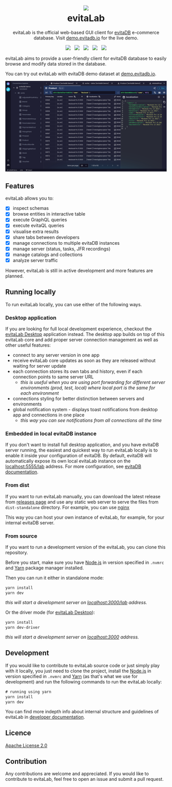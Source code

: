 <h1 align="center" style="border-bottom: none">
    <a href="https://evitadb.io" target="_blank"><img src="https://raw.githubusercontent.com/lukashornych/evitalab/dev/documentation/user/assets/img/evitalab.svg"/></a><br>evitaLab
</h1>

<p align="center">
    evitaLab is the official web-based GUI client for <a href="https://github.com/FgForrest/evitaDB">evitaDB</a> e-commerce database.
    Visit <a href="https://demo.evitadb.io" target="_blank">demo.evitadb.io</a> for the live demo.
</p>

<p align="center">
  <a href="https://github.com/lukashornych/evitalab/releases" title="Releases"><img src="https://img.shields.io/github/v/release/lukashornych/evitalab?color=%23ff00a0&include_prereleases&label=version&sort=semver"/></a>
  &nbsp;
  <a href="https://vuejs.org/" title="Platform"><img src="https://img.shields.io/badge/Built%20with-Vue-green?color=42b883"/></a>
  &nbsp;
  <a href="https://nodejs.org/en" title="Node.js"><img src="https://img.shields.io/badge/Node.js%20-v18.16.1-green?color=026e00"/></a>
  &nbsp;
  <a href="https://discord.gg/VsNBWxgmSw" title="Discord"><img src="https://img.shields.io/discord/999338870996992223?color=5865f2"/></a>
  &nbsp;
  <a href="https://github.com/lukashornych/evitalab/blob/master/LICENSE" title="License"><img src="https://img.shields.io/github/license/lukashornych/evitalab"/></a>
</p>

evitaLab aims to provide a user-friendly client for evitaDB database to easily browse and modify data stored in the database.

You can try out evitaLab with evitaDB demo dataset at [demo.evitadb.io](https://demo.evitadb.io).

![evitaLab preview](documentation/user/assets/img/preview.png)

## Features

evitaLab allows you to:

- [x] inspect schemas
- [x] browse entities in interactive table
- [x] execute GraphQL queries
- [x] execute evitaQL queries
- [x] visualise extra results
- [x] share tabs between developers
- [x] manage connections to multiple evitaDB instances
- [x] manage server (status, tasks, JFR recordings)
- [x] manage catalogs and collections
- [x] analyze server traffic

However, evitaLab is still in active development and more features are planned.

## Running locally

To run evitaLab locally, you can use either of the following ways.

### Desktop application

If you are looking for full local development experience, checkout the [evitaLab Desktop](https://github.com/lukashornych/evitalab-desktop/)
application instead. The desktop app builds on top of this evitaLab core and add proper server connection management as 
well as other useful features:

- connect to any server version in one app
- receive evitaLab core updates as soon as they are released without waiting for server update
- each connection stores its own tabs and history, even if each connection points to same server URL
    - _this is useful when you are using port forwarding for different server environments (prod, test, local) where local port is the same for each environment_
- connections styling for better distinction between servers and environments
- global notification system - displays toast notifications from desktop app and connections in one place
    - _this way you can see notifications from all connections all the time_

### Embedded in local evitaDB instance

If you don't want to install full desktop application, and you have evitaDB server running,
the easiest and quickest way to run evitaLab locally is to enable it inside your configuration of evitaDB.
By default, evitaDB will automatically expose its own local evitaLab instance on the [localhost:5555/lab](https://localhost:5555/lab)
address. For more configuration, see [evitaDB documentation](https://evitadb.io/documentation/operate/configure#lab-configuration).

### From dist

If you want to run evitaLab manually, you can download the latest release from [releases page](https://github.com/lukashornych/evitalab/releases/tag/latest)
and use any static web server to serve the files from `dist-standalone` directory. 
For example, you can use [nginx](https://docs.nginx.com/nginx/admin-guide/web-server/serving-static-content/)

This way you can host your own instance of evitaLab, for example, for your internal evitaDB server.

### From source

If you want to run a development version of the evitaLab, you can clone this repository.

Before you start, make sure you have [Node.js](https://nodejs.org/en/) in version specified in `.nvmrc` and [Yarn](https://yarnpkg.com/) 
package manager installed.

Then you can run it either in standalone mode:

```shell
yarn install
yarn dev
```

_this will start a development server on [localhost:3000/lab](http://localhost:3000/lab) address._

Or the driver mode (for [evitaLab Desktop](https://github.com/lukashornych/evitalab-desktop)):

```shell
yarn install
yarn dev-driver
```

_this will start a development server on [localhost:3000](http://localhost:3000) address._

## Development

If you would like to contribute to evitaLab source code or just simply play with it locally, you just need to
clone the project, install the [Node.js](https://nodejs.org/en/) in version specified in `.nvmrc` and [Yarn](https://yarnpkg.com/) (as that's what we use for development)
and run the following commands to run the evitaLab locally:

```shell
# running using yarn
yarn install
yarn dev
```

You can find more indepth info about internal structure and guidelines of evitaLab in [developer documentation](/documentation/developer/index.md).

## Licence

[Apache License 2.0](LICENSE)

## Contribution

Any contributions are welcome and appreciated. If you would like to contribute to evitaLab, feel free to open an issue
and submit a pull request.
